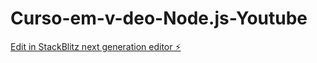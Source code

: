 # Curso-em-v-deo-Node.js-Youtube

[Edit in StackBlitz next generation editor ⚡️](https://stackblitz.com/~/github.com/DaviGarcia1/Curso-em-v-deo-Node.js-Youtube)